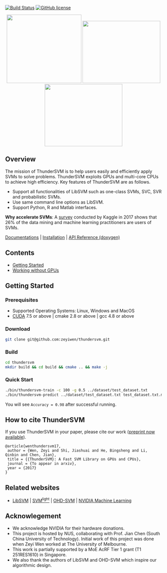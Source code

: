 [![Build Status](https://travis-ci.org/zeyiwen/thundersvm.svg?branch=master)](https://travis-ci.org/zeyiwen/thundersvm)
[![GitHub license](http://dmlc.github.io/img/apache2.svg)](./LICENSE)
<!---[![Documentation Status](https://readthedocs.org/projects/thundersvm/badge/?version=latest)](https://thundersvm.readthedocs.org)--->

<div align="center">
<img src="https://github.com/zeyiwen/thundersvm/raw/master/docs/_static/logo.png" width="240" height="220" align=left/>
<img src="https://github.com/zeyiwen/thundersvm/raw/master/docs/_static/lang-logo.png" width="250" height="200" align=left/>
<img src="https://github.com/zeyiwen/thundersvm/raw/master/docs/_static/overall.png" width="250" height="200" align=left/>
</div>

## Overview
The mission of ThunderSVM is to help users easily and efficiently apply SVMs to solve problems. ThunderSVM exploits GPUs and multi-core CPUs to achieve high efficiency. Key features of ThunderSVM are as follows.
* Support all functionalities of LibSVM such as one-class SVMs, SVC, SVR and probabilistic SVMs.
* Use same command line options as LibSVM.
* Support Python, R and Matlab interfaces.

**Why accelerate SVMs**: A [survey](https://www.kaggle.com/amberthomas/kaggle-2017-survey-results) conducted by Kaggle in 2017 shows that 26% of the data mining and machine learning practitioners are users of SVMs.

[Documentations](http://thundersvm.readthedocs.io) | [Installation](http://thundersvm.readthedocs.io/en/latest/how-to.html) | [API Reference (doxygen)](http://zeyiwen.github.io/thundersvm/)
## Contents
- [Getting Started](https://github.com/zeyiwen/thundersvm#getting-started)
- [Working without GPUs](http://thundersvm.readthedocs.io/en/latest/get-started.html#working-without-gpus)
## Getting Started
### Prerequisites
* Supported Operating Systems: Linux, Windows and MacOS
* [CUDA](https://developer.nvidia.com/cuda-downloads) 7.5 or above | cmake 2.8 or above | gcc 4.8 or above
### Download
```bash
git clone git@github.com:zeyiwen/thundersvm.git
```
### Build
```bash
cd thundersvm
mkdir build && cd build && cmake .. && make -j
```
### Quick Start
```bash
./bin/thundersvm-train -c 100 -g 0.5 ../dataset/test_dataset.txt
./bin/thundersvm-predict ../dataset/test_dataset.txt test_dataset.txt.model test_dataset.predict
```
You will see `Accuracy = 0.98` after successful running.

## How to cite ThunderSVM
If you use ThunderSVM in your paper, please cite our work ([preprint now available](http://www.comp.nus.edu.sg/~hebs/pub/thundersvm.pdf)).
```
@article{wenthundersvm17,
 author = {Wen, Zeyi and Shi, Jiashuai and He, Bingsheng and Li, Qinbin and Chen, Jian},
 title = {{ThunderSVM}: A Fast SVM Library on GPUs and CPUs},
 journal = {To appear in arxiv},
 year = {2017}
}
```
## Related websites
* [LibSVM](https://www.csie.ntu.edu.tw/~cjlin/libsvm/) | [SVM<sup>light</sup>](http://svmlight.joachims.org/) | [OHD-SVM](https://github.com/OrcusCZ/OHD-SVM) | [NVIDIA Machine Learning](http://www.nvidia.com/object/machine-learning.html)

## Acknowlegement 
* We acknowledge NVIDIA for their hardware donations.
* This project is hosted by NUS, collaborating with Prof. Jian Chen (South China University of Technology). Initial work of this project was done when Zeyi Wen worked at The University of Melbourne.
* This work is partially supported by a MoE AcRF Tier 1 grant (T1 251RES1610) in Singapore.
* We also thank the authors of LibSVM and OHD-SVM which inspire our algorithmic design.
